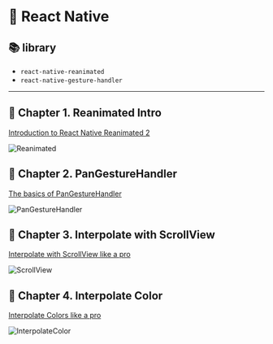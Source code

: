 # **📱 React Native**

## **📚 library**

- `react-native-reanimated`
- `react-native-gesture-handler`

---

## **📌 Chapter 1. Reanimated Intro**

[Introduction to React Native Reanimated 2](./01%20reanimated/README.md)

![Reanimated](https://user-images.githubusercontent.com/98210863/220127121-db2b7b0d-79cf-469f-a9be-bd294a6cf8f3.gif)

## **📌 Chapter 2. PanGestureHandler**

[The basics of PanGestureHandler](./02%20panGestureHandler/README.md)
<br/>

![PanGestureHandler](https://user-images.githubusercontent.com/98210863/220142544-973bd4bb-9023-4aa9-a3a8-de97bfac7c80.gif)

## **📌 Chapter 3. Interpolate with ScrollView**

[Interpolate with ScrollView like a pro](./03%20scrollView/README.md)
<br/>

![ScrollView](https://velog.velcdn.com/images/gusdh2/post/fe0319f8-d095-40b4-8d93-061c7a812110/image.gif)

## **📌 Chapter 4. Interpolate Color**

[Interpolate Colors like a pro](./04%20InterpolateColor/README.md)
<br/>

![InterpolateColor](https://velog.velcdn.com/images/gusdh2/post/103b4288-71d1-4390-9898-61f6cd5610ff/image.gif)
